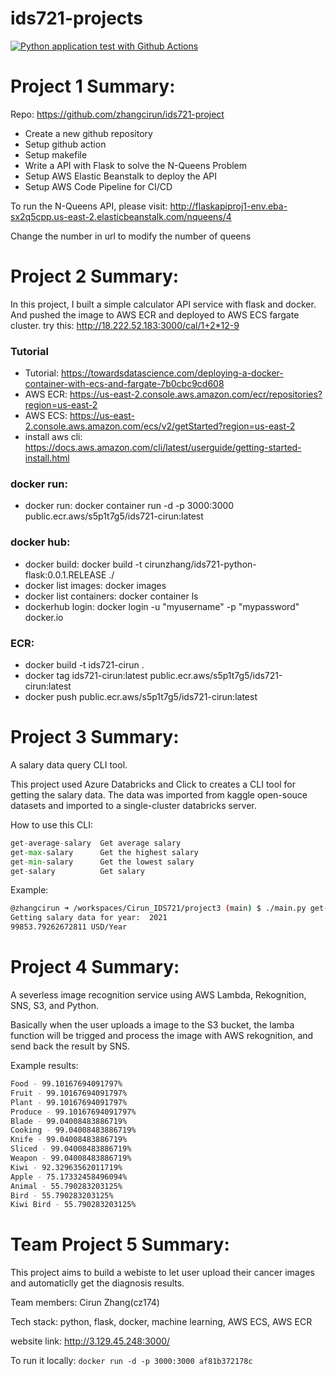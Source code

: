 # ids721-projects
[![Python application test with Github Actions](https://github.com/nogibjj/Cirun_IDS721/actions/workflows/main.yml/badge.svg?branch=main)](https://github.com/nogibjj/Cirun_IDS721/actions/workflows/main.yml)

# Project 1 Summary:
Repo: https://github.com/zhangcirun/ids721-project
* Create a new github repository
* Setup github action
* Setup makefile
* Write a API with Flask to solve the N-Queens Problem
* Setup AWS Elastic Beanstalk to deploy the API
* Setup AWS Code Pipeline for CI/CD

To run the N-Queens API, please visit:
http://flaskapiproj1-env.eba-sx2q5cpp.us-east-2.elasticbeanstalk.com/nqueens/4

Change the number in url to modify the number of queens

# Project 2 Summary:
In this project, I built a simple calculator API service with flask and docker. And pushed the image to AWS ECR and deployed to AWS ECS fargate cluster.
try this: http://18.222.52.183:3000/cal/1+2*12-9

### Tutorial
* Tutorial: https://towardsdatascience.com/deploying-a-docker-container-with-ecs-and-fargate-7b0cbc9cd608
* AWS ECR: https://us-east-2.console.aws.amazon.com/ecr/repositories?region=us-east-2
* AWS ECS: https://us-east-2.console.aws.amazon.com/ecs/v2/getStarted?region=us-east-2
* install aws cli: https://docs.aws.amazon.com/cli/latest/userguide/getting-started-install.html

### docker run:
* docker run: docker container run -d -p 3000:3000 public.ecr.aws/s5p1t7g5/ids721-cirun:latest

### docker hub:
* docker build: docker build -t cirunzhang/ids721-python-flask:0.0.1.RELEASE ./
* docker list images: docker images
* docker list containers: docker container ls
* dockerhub login: docker login -u "myusername" -p "mypassword" docker.io

### ECR:
* docker build -t ids721-cirun .
* docker tag ids721-cirun:latest public.ecr.aws/s5p1t7g5/ids721-cirun:latest
* docker push public.ecr.aws/s5p1t7g5/ids721-cirun:latest



# Project 3 Summary:

A salary data query CLI tool.

This project used Azure Databricks and Click to creates a CLI tool for getting the salary data. The data was imported from kaggle open-souce datasets and imported to a single-cluster databricks server.

How to use this CLI:
```python
get-average-salary  Get average salary
get-max-salary      Get the highest salary
get-min-salary      Get the lowest salary
get-salary          Get salary
```

Example:
```bash
@zhangcirun ➜ /workspaces/Cirun_IDS721/project3 (main) $ ./main.py get-salary --year=2021
Getting salary data for year:  2021
99853.79262672811 USD/Year
```


# Project 4 Summary:
A severless image recognition service using AWS Lambda, Rekognition, SNS, S3, and Python.

Basically when the user uploads a image to the S3 bucket, the lamba function will be trigged and process the image with AWS rekognition, and send back the result by SNS.

Example results:
```bash
Food - 99.10167694091797%
Fruit - 99.10167694091797%
Plant - 99.10167694091797%
Produce - 99.10167694091797%
Blade - 99.04008483886719%
Cooking - 99.04008483886719%
Knife - 99.04008483886719%
Sliced - 99.04008483886719%
Weapon - 99.04008483886719%
Kiwi - 92.32963562011719%
Apple - 75.17332458496094%
Animal - 55.790283203125%
Bird - 55.790283203125%
Kiwi Bird - 55.790283203125%
```

# Team Project 5 Summary:
This project aims to build a webiste to let user upload their cancer images and automaticlly get the diagnosis results.

Team members: Cirun Zhang(cz174)

Tech stack: python, flask, docker, machine learning, AWS ECS, AWS ECR

website link: http://3.129.45.248:3000/

To run it locally: ```docker run -d -p 3000:3000 af81b372178c```
